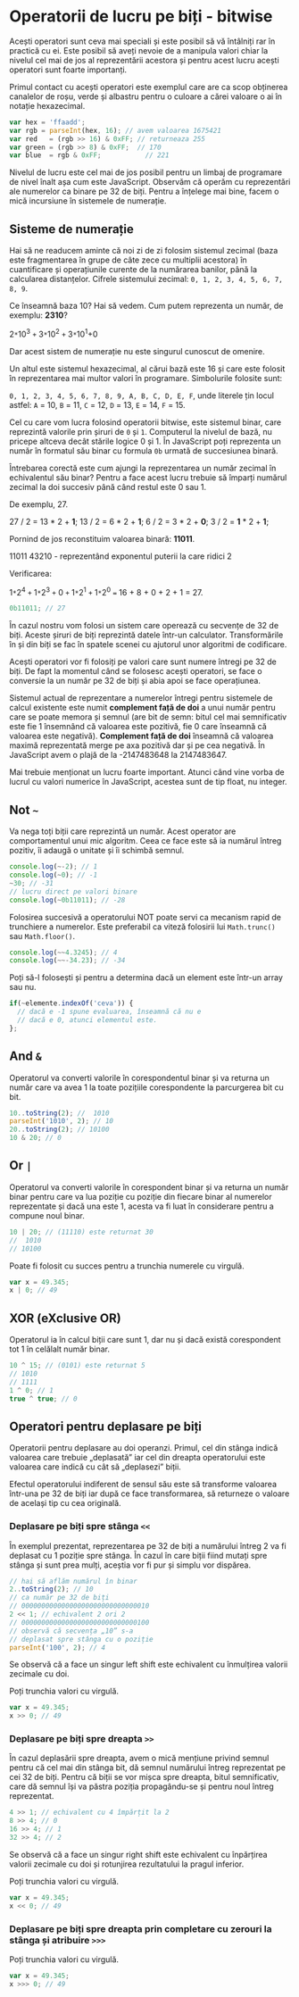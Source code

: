 # Operatorii de lucru pe biți - bitwise

Acești operatori sunt ceva mai speciali și este posibil să vă întâlniți rar în practică cu ei. Este posibil să aveți nevoie de a manipula valori chiar la nivelul cel mai de jos al reprezentării acestora și pentru acest lucru acești operatori sunt foarte importanți.

Primul contact cu acești operatori este exemplul care are ca scop obținerea canalelor de roșu, verde și albastru pentru o culoare a cărei valoare o ai în notație hexazecimal.

```javascript
var hex = 'ffaadd';
var rgb = parseInt(hex, 16); // avem valoarea 1675421
var red   = (rgb >> 16) & 0xFF; // returneaza 255
var green = (rgb >> 8) & 0xFF;  // 170
var blue  = rgb & 0xFF;		      // 221
```

Nivelul de lucru este cel mai de jos posibil pentru un limbaj de programare de nivel înalt așa cum este JavaScript. Observăm că operăm cu reprezentări ale numerelor ca binare pe 32 de biți. Pentru a înțelege mai bine, facem o mică incursiune în sistemele de numerație.

## Sisteme de numerație

Hai să ne readucem aminte că noi zi de zi folosim sistemul zecimal (baza este fragmentarea în grupe de câte zece cu multiplii acestora) în cuantificare și operațiunile curente de la numărarea banilor, până la calcularea distanțelor.
Cifrele sistemului zecimal: `0, 1, 2, 3, 4, 5, 6, 7, 8, 9`.

Ce înseamnă baza 10? Hai să vedem. Cum putem reprezenta un număr, de exemplu: **2310**?

2`*`10<sup>3</sup> `+` 3`*`10<sup>2</sup> `+` 3`*`10<sup>1</sup>+0

Dar acest sistem de numerație nu este singurul cunoscut de omenire.

Un altul este sistemul hexazecimal, al cărui bază este 16 și care este folosit în reprezentarea mai multor valori în programare. Simbolurile folosite sunt:

`0, 1, 2, 3, 4, 5, 6, 7, 8, 9, A, B, C, D, E, F`, unde literele țin locul astfel: `A` = 10, `B` = 11, `C` = 12, `D` = 13, `E` = 14, `F` = 15.

Cel cu care vom lucra folosind operatorii bitwise, este sistemul binar, care reprezintă valorile prin șiruri de `0` și `1`. Computerul la nivelul de bază, nu pricepe altceva decât stările logice 0 și 1.
În JavaScript poți reprezenta un număr în formatul său binar cu formula `0b` urmată de succesiunea binară.

Întrebarea corectă este cum ajungi la reprezentarea un număr zecimal în echivalentul său binar? Pentru a face acest lucru trebuie să împarți numărul zecimal la doi succesiv până când restul este 0 sau 1.

De exemplu, 27.

27 / 2 = 13 * 2 + **1**;
13 / 2 = 6 * 2  + **1**;
6 / 2 = 3 * 2   + **0**;
3 / 2 = **1** * 2   + **1**;

Pornind de jos reconstituim valoarea binară: **11011**.

11011
43210 - reprezentând exponentul puterii la care ridici 2

Verificarea:

1`*`2<sup>4</sup> `+` 1`*`2<sup>3</sup> `+` 0 `+` 1`*`2<sup>1</sup> `+` 1`*`2<sup>0</sup> `=` 16 + 8 + 0 + 2 + 1 = 27.

```javascript
0b11011; // 27
```

În cazul nostru vom folosi un sistem care operează cu secvențe de 32 de biți. Aceste șiruri de biți reprezintă datele într-un calculator. Transformările în și din biți se fac în spatele scenei cu ajutorul unor algoritmi de codificare.

Acești operatori vor fi folosiți pe valori care sunt numere întregi pe 32 de biți. De fapt la momentul când se folosesc acești operatori, se face o conversie la un număr pe 32 de biți și abia apoi se face operațiunea.

Sistemul actual de reprezentare a numerelor întregi pentru sistemele de calcul existente este numit **complement față de doi** a unui număr pentru care se poate memora și semnul (are bit de semn: bitul cel mai semnificativ este fie 1 însemnând că valoarea este pozitivă, fie 0 care înseamnă că valoarea este negativă). **Complement față de doi** înseamnă că valoarea maximă reprezentată merge pe axa pozitivă dar și pe cea negativă. În JavaScript avem o plajă de la -2147483648 la 2147483647.

Mai trebuie menționat un lucru foarte important. Atunci când vine vorba de lucrul cu valori numerice în JavaScript, acestea sunt de tip float, nu integer.

## Not `~`

Va nega toți biții care reprezintă un număr. Acest operator are comportamentul unui mic algoritm. Ceea ce face este să ia numărul întreg pozitiv, îi adaugă o unitate și îi schimbă semnul.

```javascript
console.log(~-2); // 1
console.log(~0); // -1
~30; // -31
// lucru direct pe valori binare
console.log(~0b11011); // -28
```

Folosirea succesivă a operatorului NOT poate servi ca mecanism rapid de trunchiere a numerelor. Este preferabil ca viteză folosirii lui `Math.trunc()` sau `Math.floor()`.

```javascript
console.log(~~4.3245); // 4
console.log(~~-34.23); // -34
```

Poți să-l folosești și pentru a determina dacă un element este într-un array sau nu.

```javascript
if(~elemente.indexOf('ceva')) {
  // dacă e -1 spune evaluarea, înseamnă că nu e
  // dacă e 0, atunci elementul este.
};
```

## And `&`

Operatorul va converti valorile în corespondentul binar și va returna un număr care va avea 1 la toate pozițiile corespondente la parcurgerea bit cu bit.

```javascript
10..toString(2); //  1010
parseInt('1010', 2); // 10
20..toString(2); // 10100
10 & 20; // 0
```

## Or `|`

Operatorul va converti valorile în corespondent binar și va returna un număr binar pentru care va lua poziție cu poziție din fiecare binar al numerelor reprezentate și dacă una este 1, acesta va fi luat în considerare pentru a compune noul binar.

```javascript
10 | 20; // (11110) este returnat 30
//  1010
// 10100
```

Poate fi folosit cu succes pentru a trunchia numerele cu virgulă.

```javascript
var x = 49.345;
x | 0; // 49
```

## XOR (eXclusive OR)

Operatorul ia în calcul biții care sunt 1, dar nu și dacă există corespondent tot 1 în celălalt număr binar.

```javascript
10 ^ 15; // (0101) este returnat 5
// 1010
// 1111
1 ^ 0; // 1
true ^ true; // 0
```

## Operatori pentru deplasare pe biți

Operatorii pentru deplasare au doi operanzi. Primul, cel din stânga indică valoarea care trebuie „deplasată” iar cel din dreapta operatorului este valoarea care indică cu cât să „deplasezi” biții.

Efectul operatorului indiferent de sensul său este să transforme valoarea într-una pe 32 de biți iar după ce face transformarea, să returneze o valoare de același tip cu cea originală.

### Deplasare pe biți spre stânga `<<`

În exemplul prezentat, reprezentarea pe 32 de biți a numărului întreg 2 va fi deplasat cu 1 poziție spre stânga. În cazul în care biții fiind mutați spre stânga și sunt prea mulți, aceștia vor fi pur și simplu vor dispărea.

```javascript
// hai să aflăm numărul în binar
2..toString(2); // 10
// ca număr pe 32 de biți
// 00000000000000000000000000000010
2 << 1; // echivalent 2 ori 2
// 00000000000000000000000000000100
// observă că secvența „10” s-a
// deplasat spre stânga cu o poziție
parseInt('100', 2); // 4
```

Se observă că a face un singur left shift este echivalent cu înmulțirea valorii zecimale cu doi.

Poți trunchia valori cu virgulă.

```javascript
var x = 49.345;
x >> 0; // 49
```

### Deplasare pe biți spre dreapta `>>`

În cazul deplasării spre dreapta, avem o mică mențiune privind semnul pentru că cel mai din stânga bit, dă semnul numărului întreg reprezentat pe cei 32 de biți. Pentru că biții se vor mișca spre dreapta, bitul semnificativ, care dă semnul își va păstra poziția propagându-se și pentru noul întreg reprezentat.

```javascript
4 >> 1; // echivalent cu 4 împărțit la 2
8 >> 4; // 0
16 >> 4; // 1
32 >> 4; // 2
```

Se observă că a face un singur right shift este echivalent cu înpărțirea valorii zecimale cu doi și rotunjirea rezultatului la pragul inferior.

Poți trunchia valori cu virgulă.

```javascript
var x = 49.345;
x << 0; // 49
```

### Deplasare pe biți spre dreapta prin completare cu zerouri la stânga și atribuire `>>>`

Poți trunchia valori cu virgulă.

```javascript
var x = 49.345;
x >>> 0; // 49
```
